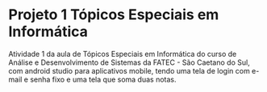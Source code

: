 # Projeto 1 Tópicos Especiais em Informática
Atividade 1 da aula de Tópicos Especiais em Informática do curso de Análise e Desenvolvimento de Sistemas da FATEC - São Caetano do Sul, com android studio para aplicativos mobile, tendo uma tela de login com e-mail e senha fixo e uma tela que soma duas notas.

